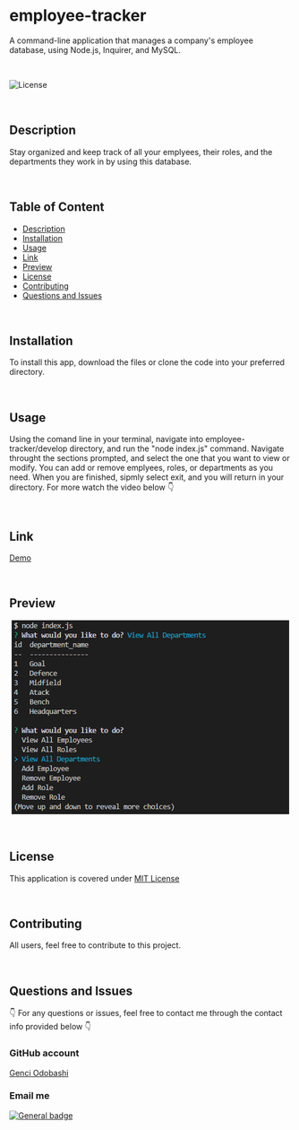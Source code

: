   # employee-tracker
  A command-line application that manages a company's employee database, using Node.js, Inquirer, and MySQL.

  </br>
  
  ![License](https://img.shields.io/badge/License-MIT%20License-blue.svg)
  
  </br>
  
  ## Description
  
  Stay organized and keep track of all your emplyees, their roles, and the departments they work in by using this database.
  
  </br>

  ## Table of Content
  
  - [Description](#description)
  - [Installation](#installation)
  - [Usage](#usage)
  - [Link](#link)
  - [Preview](#preview)
  - [License](#license)
  - [Contributing](#contributing)
  - [Questions and Issues](#questions-and-issues)
   
  </br>

  ## Installation
  
  To install this app, download the files or clone the code into your preferred directory.
  
  </br>
  
  ## Usage
  
  Using the comand line in your terminal, navigate into employee-tracker/develop directory, and run the "node index.js" command. 
  Navigate throught the sections prompted, and select the one that you want to view or modify. 
  You can add or remove emplyees, roles, or departments as you need. 
  When you are finished, sipmly select exit, and you will return in your directory.
  For more watch the video below 👇
  
  </br>
  
  ## Link
  
  [Demo](https://drive.google.com/file/d/1D24iIqFe92vWmXudyHGxY3y2pIWGHs8t/view)

  </br>
  
  ## Preview
  
  <div align = "center">
  
  ![Preview](assets/picture/preview.png)
  
  </div>
  
  </br>
  
  ## License
  
  This application is covered under [MIT License](https://choosealicense.com/licenses/mit/)
  
  </br>
  
  ## Contributing
  
  All users, feel free to contribute to this project.
  
  </br>
 
  ## Questions and Issues
  
  👇 For any questions or issues, feel free to contact me through the contact info provided below 👇
  
  ### GitHub account  
  
  [Genci Odobashi](https://github.com/odobashigenci)
  
  ### Email me
   
  [![General badge](https://img.shields.io/badge/Gmail-D14836?style=for-the-badge&logo=gmail&logoColor=white)](mailto:odobashigenci@gmail.com)
